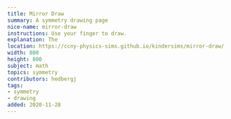 ```yaml
---
title: Mirror Draw
summary: A symmetry drawing page
nice-name: mirror-draw
instructions: Use your finger to draw.
explanation: The
location: https://ccny-physics-sims.github.io/kindersims/mirror-draw/
width: 800
height: 800
subject: math
topics: symmetry
contributors: hedbergj
tags:
- symmetry
- drawing
added: 2020-11-28
---
```

